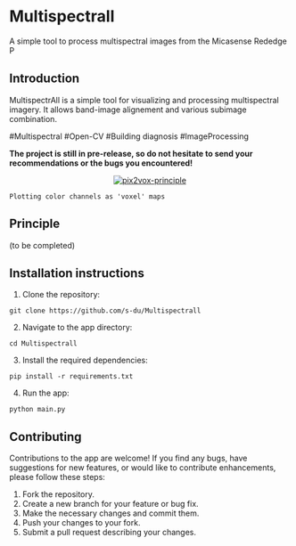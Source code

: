 # Multispectrall
A simple tool to process multispectral images from the Micasense Rededge P

## Introduction
MultispectrAll is a simple tool for visualizing and processing multispectral imagery. It allows band-image alignement and various subimage combination.

\#Multispectral \#Open-CV \#Building diagnosis \#ImageProcessing 

**The project is still in pre-release, so do not hesitate to send your recommendations or the bugs you encountered!**


<p align="center">
    <a href="https://ibb.co/j8QjMmz"><img src="https://i.ibb.co/vcTMPph/pix2vox-principle.png" alt="pix2vox-principle" border="0"></a>
    
    Plotting color channels as 'voxel' maps
</p>


## Principle
(to be completed)


## Installation instructions

1. Clone the repository:
```
git clone https://github.com/s-du/Multispectrall
```

2. Navigate to the app directory:
```
cd Multispectrall
```

3. Install the required dependencies:
```
pip install -r requirements.txt
```

4. Run the app:
```
python main.py
```

## Contributing

Contributions to the app are welcome! If you find any bugs, have suggestions for new features, or would like to contribute enhancements, please follow these steps:

1. Fork the repository.
2. Create a new branch for your feature or bug fix.
3. Make the necessary changes and commit them.
4. Push your changes to your fork.
5. Submit a pull request describing your changes.
